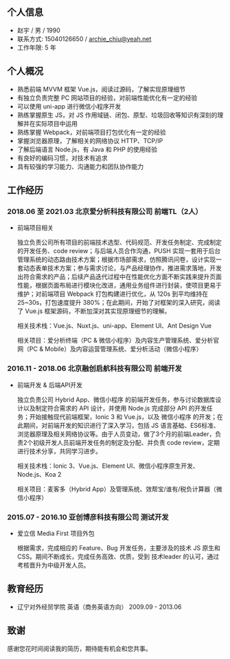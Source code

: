 ## 个人信息

- 赵宇 / 男 / 1990
- 联系方式: 15040126650 / archie_chiu@yeah.net
- 工作年限: 5 年

## 个人概况

- 熟悉前端 MVVM 框架 Vue.js，阅读过源码，了解实现原理细节
- 有独立负责完整 PC 网站项目的经验，对前端性能优化有一定的经验
- 可以使用 uni-app 进行微信小程序开发
- 熟练掌握原生 JS，对 JS 作用域链、闭包、原型、垃圾回收等知识有深刻的理解并在实际项目中运用
- 熟练掌握 Webpack，对前端项目打包优化有一定的经验
- 掌握浏览器原理，了解相关的网络协议 HTTP、TCP/IP
- 了解后端语言 Node.js，有 Java 和 PHP 的使用经验
- 有良好的编码习惯，对技术有追求
- 具有较强的学习能力、沟通能力和团队协作能力

## 工作经历

### 2018.06 至 2021.03 北京爱分析科技有限公司 前端TL（2人）

- 前端项目相关

  独立负责公司所有项目的前端技术选型、代码规范、开发任务制定、完成制定的开发任务、code review；与后端人员合作沟通，PUSH 实现一套用于后台管理系统的动态路由技术方案；根据市场部需求，仿照腾讯问卷，设计实现一套动态表单技术方案；参与需求讨论，与产品经理协作，推进需求落地，开发出符合需求的产品；后续产品迭代过程中在性能优化方面不断实践来提升页面性能，根据页面布局进行模块化改进，通用业务组件进行封装，使项目更易于维护；对前端项目 Webpack 打包构建进行优化，从 120s 到平均维持在 25~30s，打包速度提升 380%；在此期间，开始了对框架的深入研究，阅读了 Vue.js 框架源码，不断加深对其实现原理细节的理解。

  相关技术栈：Vue.js、Nuxt.js、uni-app、Element UI、Ant Design Vue

  相关项目：爱分析终端（PC & 微信小程序）及内容生产管理系统、爱分析官网（PC & Mobile）及内容运营管理系统、爱分析活动（微信小程序）

### 2016.11 - 2018.06 北京融创启航科技有限公司 前端开发

- 前端开发 & 后端API开发

  独立负责公司 Hybrid App、微信小程序 的前端开发任务，参与讨论数据库设计以及制定符合需求的 API 设计，并使用 Node.js 完成部分 API 的开发任务；开始接触现代前端框架，Ionic 3 和 Vue.js，以及 微信小程序 的开发；在此期间，对前端开发的知识进行了深入学习，包括 JS 语言基础、ES6标准、浏览器原理及相关网络协议等。由于人员变动，做了3个月的前端Leader，负责2个初级开发人员前端开发任务的制定及分配、并负责 code review，定期进行技术分享，共同学习进步。

  相关技术栈：Ionic 3、Vue.js、Element UI、微信小程序原生开发、Node.js、Koa 2

  相关项目：麦客多（Hybrid App）及管理系统、效帮宝/谁有/税负计算器（微信小程序）

### 2015.07 - 2016.10 亚创博彦科技有限公司 测试开发

- 爱立信 Media First 项目外包

  根据需求，完成相应的 Feature、Bug 开发任务，主要涉及的技术 JS 原生和 CSS。期间不断成长，完成任务高效、优质，受到 技术leader 的认可，通过考核晋升为中级开发人员。

## 教育经历

- 辽宁对外经贸学院 英语（商务英语方向） 2009.09 - 2013.06

## 致谢

感谢您花时间阅读我的简历，期待能有机会和您共事。
